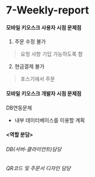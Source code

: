 # 7-Weekly-report

#### 모바일 키오스크 사용자 시점 문제점

1. 주문 수정 불가
 > 요청 사항 기입 가능하도록 함
  
2. 현금결제 불가
 > 포스기에서 주문

#### 모바일 키오스크 개발자 시점 문제점
DB연동문제
- 내부 데이터베이스를 이용할 계획

#### <역할 분담>
###### DB(서버-클라이언트)담당 
###### QR코드 및 주문서 디자인 담당
